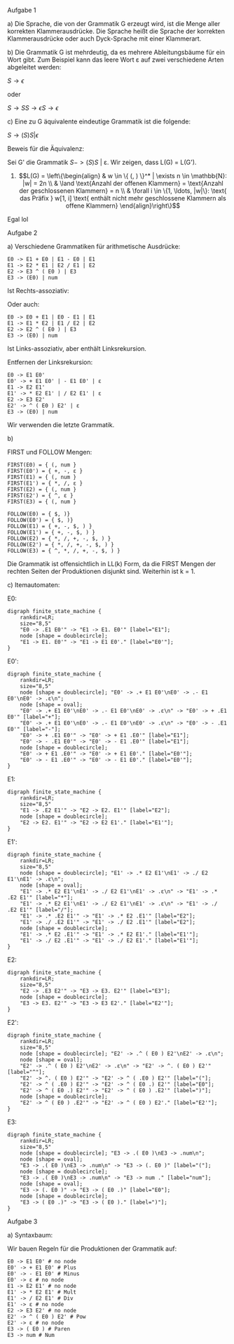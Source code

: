 <!-- Paul Bittner Compilerbau SoSe 2024
Sebastian Krieter Blatt 02 7 Punkte
Raum: F 1 110 Besprechung in der Übung am 16.05.2024, 13:15–15:45
Lernziele
■ Kontextfreie Grammatiken
■ LL(k)-Grammatiken
■ Praxis: Parser und Interpreter
Aufgabe 1 Kontextfreie Sprachen und Grammatiken 1 Punkt
Gegeben sei eine kontextfreie Grammatik G mit den folgenden Produktionen, wobei ϵ das leere Wort ist:
S → SS | (S) | ϵ
a) Beschreiben Sie informell die Sprache, die von G erzeugt wird.
Bonusfrage: Wie heißt die Sprache?
b) Zeigen Sie, dass G mehrdeutig ist.
c) Geben Sie eine zu G äquivalente eindeutige Grammatik an.
Aufgabe 2 Praxis: Grammatik für Arithmentische Ausdrücke 2 Punkte
Nachdem ihr im Rahmen des vorherigen Blattes einen Lexer für arithmetische Ausdrücke entwickelt habt, soll
es nun mit einem Parser und Interpreter weitergehen, sodass arithmetische Ausdrücke korrekt eingelesen und
ausgewertet werden können. Um den Parser zu entwickeln, sollt ihr zunächst eure Grammatik entwickeln.
a) Entwerft eine Grammatik, die die auf dem vorherigen Übungsblatt spezifizierte Sprache von arithmetischen
Ausdrücke beschreibt. Beachtet, dass eure Grammatik darüber entscheidet, ob ihr Terme links- oder recht-
sassoziativ interpretiert. Zum Beispiel kann der Term 4 / 2 / 2 sowohl linksassoziativ (4 / 2) / 2 als
auch rechtsassoziativ 4 / (2 / 2) gelesen werden. Beide Wege sind für die Bearbeitung dieser Aufgabe in
Ordnung, nur soll das Verhalten für alle Operatoren einheitlich sein.
b) Stellt nun sicher, dass eure Grammatik eindeutig ist und keine Linksrekursion enthält. Prüft dazu, ob eure
Grammatik eine LL(k)-Grammatik ist. Falls nein, passt eure Grammatik an bis sie eine LL(k)-Grammatik
ist. Bestimmt k, also die Länge des Lookaheads, den ihr für euren Parser braucht. (Hinweis: Um zu prüfen,
ob eine Grammatik eine LL(k) Grammatik ist, kann es hilfreich sein die FIRST k- und FOLLOW k-Mengen
der Nichtterminale zu bestimmen. Beginnt mit k = 1 aufsteigend.)
c) Stellt nun die Itemautomaten für alle Nichtterminale eurer Grammatik auf.
Aufgabe 3 Praxis: Parser und AST 2 Punkte
In dieser Aufgabe sollt ihr einen Recursive-Descent-Parser für die arithmetischen Ausdrücke implementieren.
a) Definiert einen Syntaxbaum für eure Grammatik. Für jede Regel in eurer Grammatik soll es genau einen
passenden Knotentypen geben. Denkt daran, dass die Form A → α | β nur eine Kurzform für zwei Regeln
1 of 2
A → α und A → β ist. Gebt euren Regeln und damit den Knoten geeignete Namen (z.B. Plus für eine
Regel A → α + β).
b) Implementiert nun für jeden Item-Automaten eurer Grammatik eine entsprechende Funktion / Methode /
Prozedur. Diese Funktion soll fehlerfrei terminieren, wenn der Automat akzeptiert und ansonsten einen Fehler
werfen. Das Ergebnis ist ein LL(k)-Parser, den ihr aufrufen könnt, indem ihr die Funktion für das Startsymbol
mit eurem Tokenstream als Eingabe aufruft.
c) Erweitert eure Item-Automat-Funktionen so, dass sie einen Satz nicht nur akzeptieren, sondern auch rekursiv
den Syntaxbaum aufbauen. Dazu kann es nötig sein, dass eure Item-Automat-Funktionen eine zusätzliche
Eingabe benötigen, wie z.B. den bisher erstellten Teilbaum. Hinweis: Je nachdem, wie ihr euren Syntaxbaum
definiert habt, müsst ihr hier oder in der nächsten Aufgabe die Tokens, die natürliche Zahlen repräsentieren,
in Zahlen in eurer Programmiersprache parsen (z.B. int). Nutzt dafür eine geeignete Funktion (aus der
Standardbibliothek) eurer Programmiersprache (z.B. Integer.parseInt in Java, reads in Haskell, oder
int in Python) statt auch hier einen eigenen Lexer und Parser für Zahlen zu schreiben ;).
Aufgabe 4 Praxis: Interpreter 2 Punkte
Nun, da ihr einen Parser für arithmetische Ausdrücke habt, könnt ihr diese interpretieren, also auswerten. Ent-
wickelt dazu eine Funktion, die einen Syntaxbaum als Eingabe bekommt und diesen (rekursiv) auswertet und
als Ergebnis eine einzige ganze Zahl ausgibt. Testet, ob eure Implementierung für die folgenden Zeichenket-
ten die korrekten, hier angegebenen Ergebnisse ausgibt, je nachdem ob ihr Terme links- oder rechtsassoziativ
interpretiert.
Ausdruck Ergebnis (linksassoziativ) Ergebnis (rechtsassoziativ)
(2 + 3) * 4ˆ(2) 80 80
1 1 1
0 0 0
0 - 1 -1 -1
4 / 2 / 2 1 4
2 + 5 / 3 * 2 4 2
5ˆ(1+2) 125 125
((10 - 213) * 25) + 27 -5048 -5048
one + two Fehler im Lexer
((1 + 1) * 1 - 2 Fehler im Parser
2 of 2 -->

Aufgabe 1

a) Die Sprache, die von der Grammatik G erzeugt wird, ist die Menge aller korrekten Klammerausdrücke. Die Sprache heißt die Sprache der korrekten Klammerausdrücke oder auch Dyck-Sprache mit einer Klammerart.

b) Die Grammatik G ist mehrdeutig, da es mehrere Ableitungsbäume für ein Wort gibt. Zum Beispiel kann das leere Wort ε auf zwei verschiedene Arten abgeleitet werden:

$S \rightarrow \epsilon$

oder

$S \rightarrow SS \rightarrow \epsilon S \rightarrow \epsilon$

c) Eine zu G äquivalente eindeutige Grammatik ist die folgende:

$S \rightarrow (S)S | \epsilon$

Beweis für die Äquivalenz:

Sei G' die Grammatik $S -> (S)S$ | ε. Wir zeigen, dass L(G) = L(G').

1. $$L(G) = \left\{\begin{align} & w \in \{ (, ) \}^* | \exists n \in \mathbb{N}: |w| = 2n \\ & \land \text{Anzahl der offenen Klammern} = \text{Anzahl der geschlossenen Klammern} = n  \\ & \forall i \in \{1, \ldots, |w|\}: \text{ das Präfix } w[1, i] \text{ enthält nicht mehr geschlossene Klammern als offene Klammern} \end{align}\right\}$$


Egal lol

Aufgabe 2

a) Verschiedene Grammatiken für arithmetische Ausdrücke:

```
E0 -> E1 + E0 | E1 - E0 | E1
E1 -> E2 * E1 | E2 / E1 | E2
E2 -> E3 ^ ( E0 ) | E3
E3 -> (E0) | num
```

Ist Rechts-assoziativ:

Oder auch:

```
E0 -> E0 + E1 | E0 - E1 | E1
E1 -> E1 * E2 | E1 / E2 | E2
E2 -> E2 ^ ( E0 ) | E3
E3 -> (E0) | num
```

Ist Links-assoziativ, aber enthält Linksrekursion.

Entfernen der Linksrekursion:

```
E0 -> E1 E0'
E0' -> + E1 E0' | - E1 E0' | ε
E1 -> E2 E1'
E1' -> * E2 E1' | / E2 E1' | ε
E2 -> E3 E2'
E2' -> ^ ( E0 ) E2' | ε
E3 -> (E0) | num
```

Wir verwenden die letzte Grammatik.

b)

FIRST und FOLLOW Mengen:

```
FIRST(E0) = { (, num }
FIRST(E0') = { +, -, ε }
FIRST(E1) = { (, num }
FIRST(E1') = { *, /, ε }
FIRST(E2) = { (, num }
FIRST(E2') = { ^, ε }
FIRST(E3) = { (, num }

FOLLOW(E0) = { $, )}
FOLLOW(E0') = { $, )}
FOLLOW(E1) = { +, -, $, ) }
FOLLOW(E1') = { +, -, $, ) }
FOLLOW(E2) = { *, /, +, -, $, ) }
FOLLOW(E2') = { *, /, +, -, $, ) }
FOLLOW(E3) = { ^, *, /, +, -, $, ) }
```

Die Grammatik ist offensichtlich in LL(k) Form, da die FIRST Mengen der rechten Seiten der Produktionen disjunkt sind.
Weiterhin ist k = 1.

c) Itemautomaten:

E0:

```kroki-graphviz
digraph finite_state_machine {
    rankdir=LR;
    size="8,5"
    "E0 -> .E1 E0'" -> "E1 -> E1. E0'" [label="E1"];
    node [shape = doublecircle];
    "E1 -> E1. E0'" -> "E1 -> E1 E0'." [label="E0'"];
}
```

E0':

```kroki-graphviz
digraph finite_state_machine {
    rankdir=LR;
    size="8,5"
    node [shape = doublecircle]; "E0' -> .+ E1 E0'\nE0' -> .- E1 E0'\nE0' -> .ε\n";
    node [shape = oval];
    "E0' -> .+ E1 E0'\nE0' -> .- E1 E0'\nE0' -> .ε\n" -> "E0' -> + .E1 E0'" [label="+"];
    "E0' -> .+ E1 E0'\nE0' -> .- E1 E0'\nE0' -> .ε\n" -> "E0' -> - .E1 E0'" [label="-"];
    "E0' -> + .E1 E0'" -> "E0' -> + E1 .E0'" [label="E1"];
    "E0' -> - .E1 E0'" -> "E0' -> - E1 .E0'" [label="E1"];
    node [shape = doublecircle];
    "E0' -> + E1 .E0'" -> "E0' -> + E1 E0'." [label="E0'"];
    "E0' -> - E1 .E0'" -> "E0' -> - E1 E0'." [label="E0'"];
}
```

E1:

```kroki-graphviz
digraph finite_state_machine {
    rankdir=LR;
    size="8,5"
    "E1 -> .E2 E1'" -> "E2 -> E2. E1'" [label="E2"];
    node [shape = doublecircle];
    "E2 -> E2. E1'" -> "E2 -> E2 E1'." [label="E1'"];
}
```

E1':

```kroki-graphviz
digraph finite_state_machine {
    rankdir=LR;
    size="8,5"
    node [shape = doublecircle]; "E1' -> .* E2 E1'\nE1' -> ./ E2 E1'\nE1' -> .ε\n";
    node [shape = oval];
    "E1' -> .* E2 E1'\nE1' -> ./ E2 E1'\nE1' -> .ε\n" -> "E1' -> .* .E2 E1'" [label="*"];
    "E1' -> .* E2 E1'\nE1' -> ./ E2 E1'\nE1' -> .ε\n" -> "E1' -> ./ .E2 E1'" [label="/"];
    "E1' -> .* .E2 E1'" -> "E1' -> .* E2 .E1'" [label="E2"];
    "E1' -> ./ .E2 E1'" -> "E1' -> ./ E2 .E1'" [label="E2"];
    node [shape = doublecircle];
    "E1' -> .* E2 .E1'" -> "E1' -> .* E2 E1'." [label="E1'"];
    "E1' -> ./ E2 .E1'" -> "E1' -> ./ E2 E1'." [label="E1'"];
}
```

E2:

```kroki-graphviz
digraph finite_state_machine {
    rankdir=LR;
    size="8,5"
    "E2 -> .E3 E2'" -> "E3 -> E3. E2'" [label="E3"];
    node [shape = doublecircle];
    "E3 -> E3. E2'" -> "E3 -> E3 E2'." [label="E2'"];
}
```

E2':

```kroki-graphviz
digraph finite_state_machine {
    rankdir=LR;
    size="8,5"
    node [shape = doublecircle]; "E2' -> .^ ( E0 ) E2'\nE2' -> .ε\n";
    node [shape = oval];
    "E2' -> .^ ( E0 ) E2'\nE2' -> .ε\n" -> "E2' -> ^. ( E0 ) E2'" [label="^"];
    "E2' -> ^. ( E0 ) E2'" -> "E2' -> ^ ( .E0 ) E2'" [label="("];
    "E2' -> ^ ( .E0 ) E2'" -> "E2' -> ^ ( E0 .) E2'" [label="E0"];
    "E2' -> ^ ( E0 .) E2'" -> "E2' -> ^ ( E0 ) .E2'" [label=")"];
    node [shape = doublecircle];
    "E2' -> ^ ( E0 ) .E2'" -> "E2' -> ^ ( E0 ) E2'." [label="E2'"];
}
```

E3:

```kroki-graphviz
digraph finite_state_machine {
    rankdir=LR;
    size="8,5"
    node [shape = doublecircle]; "E3 -> .( E0 )\nE3 -> .num\n";
    node [shape = oval];
    "E3 -> .( E0 )\nE3 -> .num\n" -> "E3 -> (. E0 )" [label="("];
    node [shape = doublecircle];
    "E3 -> .( E0 )\nE3 -> .num\n" -> "E3 -> num ." [label="num"];
    node [shape = oval];
    "E3 -> (. E0 )" -> "E3 -> ( E0 .)" [label="E0"];
    node [shape = doublecircle];
    "E3 -> ( E0 .)" -> "E3 -> ( E0 )." [label=")"];
}
```

Aufgabe 3

a) Syntaxbaum:

Wir bauen Regeln für die Produktionen der Grammatik auf:

```
E0 -> E1 E0' # no node
E0' -> + E1 E0' # Plus
E0' -> - E1 E0' # Minus
E0' -> ε # no node
E1 -> E2 E1' # no node
E1' -> * E2 E1' # Mult
E1' -> / E2 E1' # Div
E1' -> ε # no node
E2 -> E3 E2' # no node
E2' -> ^ ( E0 ) E2' # Pow
E2' -> ε # no node
E3 -> ( E0 ) # Paren
E3 -> num # Num
```